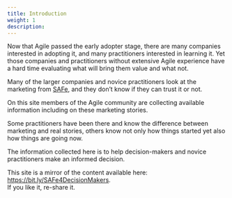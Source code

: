 ```yaml
---
title: Introduction
weight: 1
description: 
---
```


Now that Agile passed the early adopter stage, there are many companies interested in adopting it, and many practitioners interested in learning it. Yet those companies and practitioners without extensive Agile experience have a hard time evaluating what will bring them value and what not.

Many of the larger companies and novice practitioners look at the marketing from [SAFe](https://www.scaledagileframework.com/), and they don’t know if they can trust it or not. 

On this site members of the Agile community are collecting available information including on these marketing stories. 

Some practitioners have been there and know the difference between marketing and real stories, others know not only how things started yet also how things are going now.

The information collected here is to help decision-makers and novice practitioners make an informed decision.

This site is a mirror of the content available here: <https://bit.ly/SAFe4DecisionMakers>. \
If you like it, re-share it.